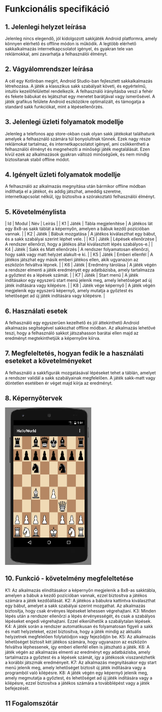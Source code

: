 # Funkcionális specifikáció
## 1. Jelenlegi helyzet leírása

Jelenleg nincs elegendő, jól kidolgozott sakkjáték Android platformra, amely könnyen elérhető és offline módon is működik. A legtöbb elérhető sakkalkalmazás internetkapcsolatot igényel, és gyakran tele van reklámokkal, ami zavarhatja a felhasználói élményt.

## 2. Vágyálomrendszer leírása

A cél egy Kotlinban megírt, Android Studio-ban fejlesztett sakkalkalmazás létrehozása. A játék a klasszikus sakk szabályait követi, és egyértelmű, intuitív kezelőfelülettel rendelkezik. A felhasználó irányításba veszi a fehér és fekete bábukat és lejátszhat egy menetet barátjával vagy ismerősével. A játék grafikus felülete Android eszközökre optimalizált, és támogatja a standard sakk funkciókat, mint a lépésellenőrzés.

## 3. Jelenlegi üzleti folyamatok modellje

Jelenleg a telefonos app store-okban csak olyan sakk játékokat találhatunk amelyek a felhasználó számára túl bonyolultnak tűnnek.
Ezek nagy része reklámokat tartalmaz, és internetkapcsolatot igényel, ami csökkentheti a felhasználói élményt és megnehezíti a minőségi játék megtalálását. Ezen kívül ezek az alkalmazások gyakran változó minőségűek, és nem mindig biztosítanak stabil offline módot.

## 4. Igényelt üzleti folyamatok modellje

A felhasználó az alkalmazás megnyitása után bármikor offline módban indíthatja el a játékot, és addig játszhat, ameddig szeretne, internetkapcsolat nélkül, így biztosítva a szórakoztató felhasználói élményt.

## 5. Követelménylista

| Id | Modul | Név | Leírás |
| K1 | Játék | Tábla megjelenítése | A játékos lát egy 8x8-as sakk táblát a képernyőn, amelyen a bábuk kezdő pozícióban vannak. |
| K2 | Játék | Bábuk mozgatása | A játékos kiválaszthat egy bábut, és a sakk szabályai szerint léphet vele. |
| K3 | Játék | Lépések ellenőrzése | A rendszer ellenőrzi, hogy a játékos által kiválasztott lépés szabályos-e.|
| K4 | Játék | Sakk és Matt ellenőrzés | A rendszer folyamatosan ellenőrzi, hogy sakk vagy matt helyzet alakult-e ki. |
| K5 | Játék | Emberi ellenfél | A játékos játszhat egy másik emberi játékos ellen, akik ugyanazon az eszközön felváltva lépnek. |
| K6 | Játék | Eredmény tárolása | A játék végén a rendszer elmenti a játék eredményét egy adatbázisba, amely tartalmazza a győztest és a lépések számát. |
| K7 | Játék | Start menü | A játék indításakor egy egyszerű start menü jelenik meg, amely lehetőséget ad új játék indítására vagy kilépésre. |
| K8 | Játék vége képernyő | A játék végén megjelenik egy egyszerű képernyő, amely mutatja a győztest és lehetőséget ad új játék indítására vagy kilépésre. |

## 6. Használati esetek

A felhasználó egy egyszerűen kezelhető és jól áttekinthető Android alkalmazás segítségével sakkozhat offline módban. Az alkalmazás lehetővé teszi, hogy a felhasználó sakkot játszahasson barátai ellen majd az eredményt megtekinthetjük a képernyőre kiírva.

## 7. Megfeleltetés, hogyan fedik le a használati eseteket a követelményeket

A felhasználó a sakkfigurák mozgatásával lépéseket tehet a táblán, amelyet a rendszer validál a sakk szabályainak megfelelően. A játék sakk-matt vagy döntetlen esetében ér véget majd kiírja az eredményt.

## 8. Képernyőtervek

![Képernyőterv](../kepernyoterv.png)

## 10. Funkció - követelmény megfeleltetése

K1: Az alkalmazás elindításakor a képernyőn megjelenik a 8x8-as sakktábla, amelyen a bábuk a kezdő pozícióban vannak, ezzel biztosítva a játékos számára a játék kezdőállását.
K2: A játékos a bábukra kattintva kiválaszthat egy bábut, amelyet a sakk szabályai szerint mozgathat. Az alkalmazás biztosítja, hogy csak érvényes lépéseket lehessen végrehajtani.
K3: Minden lépés után a rendszer ellenőrzi a lépés érvényességét, és csak a szabályos lépéseket engedi végrehajtani. Ezzel elkerülhetők a szabálytalan lépések.
K4: A játék során a rendszer automatikusan és folyamatosan figyeli a sakk és matt helyzeteket, ezzel biztosítva, hogy a játék mindig az aktuális helyzetnek megfelelően folytatódjon vagy fejeződjön be.
K5: Az alkalmazás lehetőséget biztosít két játékos számára, hogy ugyanazon az eszközön felváltva léphessenek, így emberi ellenfél ellen is játszható a játék.
K6: A játék végén az alkalmazás elmenti az eredményt egy adatbázisba, amely tartalmazza a győztest és a lépések számát, így a játékosok visszanézhetik a korábbi játszmák eredményeit.
K7: Az alkalmazás megnyitásakor egy start menü jelenik meg, amely lehetőséget biztosít új játék indítására vagy a programból való kilépésre.
K8: A játék végén egy képernyő jelenik meg, amely megmutatja a győztest, és lehetőséget ad új játék indítására vagy a kilépésre, ezzel biztosítva a játékos számára a továbblépést vagy a játék befejezését.

## 11 Fogalomszótár





